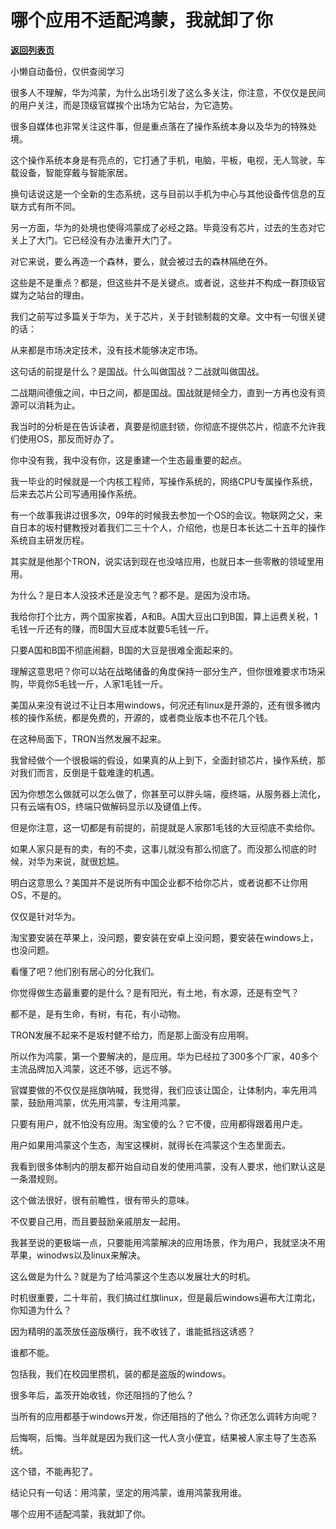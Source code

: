 # 哪个应用不适配鸿蒙，我就卸了你

[**返回列表页**](/gzh/记忆承载3)

小懒自动备份，仅供查阅学习

很多人不理解，华为鸿蒙，为什么出场引发了这么多关注，你注意，不仅仅是民间的用户关注，而是顶级官媒挨个出场为它站台，为它造势。  

  

很多自媒体也非常关注这件事，但是重点落在了操作系统本身以及华为的特殊处境。  

  

这个操作系统本身是有亮点的，它打通了手机，电脑，平板，电视，无人驾驶，车载设备，智能穿戴与智能家居。  

  

换句话说这是一个全新的生态系统，这与目前以手机为中心与其他设备传信息的互联方式有所不同。  

  

另一方面，华为的处境也使得鸿蒙成了必经之路。毕竟没有芯片，过去的生态对它关上了大门。它已经没有办法重开大门了。

  

对它来说，要么再造一个森林，要么，就会被过去的森林隔绝在外。

  

这些是不是重点？都是，但这些并不是关键点。或者说，这些并不构成一群顶级官媒为之站台的理由。

  

我们之前写过多篇关于华为，关于芯片，关于封锁制裁的文章。文中有一句很关键的话：

  

从来都是市场决定技术，没有技术能够决定市场。

  

这句话的前提是什么？是国战。什么叫做国战？二战就叫做国战。

  

二战期间德俄之间，中日之间，都是国战。国战就是倾全力，直到一方再也没有资源可以消耗为止。

  

我当时的分析是在告诉读者，真要是彻底封锁，你彻底不提供芯片，彻底不允许我们使用OS，那反而好办了。

  

你中没有我，我中没有你，这是重建一个生态最重要的起点。

  

我一毕业的时候就是一个内核工程师，写操作系统的，网络CPU专属操作系统，后来去芯片公司写通用操作系统。

  

有一个故事我讲过很多次，09年的时候我去参加一个OS的会议。物联网之父，来自日本的坂村健教授对着我们二三十个人，介绍他，也是日本长达二十五年的操作系统自主研发历程。

  

其实就是他那个TRON，说实话到现在也没啥应用，也就日本一些零散的领域里用用。

  

为什么？是日本人没技术还是没志气？都不是。是因为没市场。

  

我给你打个比方，两个国家挨着，A和B。A国大豆出口到B国，算上运费关税，1毛钱一斤还有的赚，而B国大豆成本就要5毛钱一斤。  

  

只要A国和B国不彻底闹翻，B国的大豆是很难全面起来的。  

  

理解这意思吧？你可以站在战略储备的角度保持一部分生产，但你很难要求市场采购，毕竟你5毛钱一斤，人家1毛钱一斤。

  

美国从来没有说过不让日本用windows，何况还有linux是开源的，还有很多微内核的操作系统，都是免费的，开源的，或者商业版本也不花几个钱。  

  

在这种局面下，TRON当然发展不起来。

  

我曾经做个一个很极端的假设，如果真的从上到下，全面封锁芯片，操作系统，那对我们而言，反倒是千载难逢的机遇。  

  

因为你想怎么做就可以怎么做了，你甚至可以胖头端，瘦终端，从服务器上流化，只有云端有OS，终端只做解码显示以及键值上传。  

  

但是你注意，这一切都是有前提的，前提就是人家那1毛钱的大豆彻底不卖给你。  

  

如果人家只是有的卖，有的不卖，这事儿就没有那么彻底了。而没那么彻底的时候，对华为来说，就很尬尴。

  

明白这意思么？美国并不是说所有中国企业都不给你芯片，或者说都不让你用OS，不是的。  

  

仅仅是针对华为。

  

淘宝要安装在苹果上，没问题，要安装在安卓上没问题，要安装在windows上，也没问题。

  

看懂了吧？他们别有居心的分化我们。  

  

你觉得做生态最重要的是什么？是有阳光，有土地，有水源，还是有空气？  

  

都不是，是有生命，有树，有花，有小动物。

  

TRON发展不起来不是坂村健不给力，而是那上面没有应用啊。

  

所以作为鸿蒙，第一个要解决的，是应用。华为已经拉了300多个厂家，40多个主流品牌加入鸿蒙，这还不够，远远不够。  

  

官媒要做的不仅仅是摇旗呐喊，我觉得，我们应该让国企，让体制内，率先用鸿蒙，鼓励用鸿蒙，优先用鸿蒙，专注用鸿蒙。  

  

只要有用户，就不怕没有应用。淘宝傻的么？它不傻，应用都得跟着用户走。  

  

用户如果用鸿蒙这个生态，淘宝这棵树，就得长在鸿蒙这个生态里面去。

  

我看到很多体制内的朋友都开始自动自发的使用鸿蒙，没有人要求，他们默认这是一条潜规则。  

  

这个做法很好，很有前瞻性，很有带头的意味。  

  

不仅要自己用，而且要鼓励亲戚朋友一起用。

  

我甚至说的更极端一点，只要能用鸿蒙解决的应用场景，作为用户，我就坚决不用苹果，winodws以及linux来解决。

  

这么做是为什么？就是为了给鸿蒙这个生态以发展壮大的时机。  

  

时机很重要，二十年前，我们搞过红旗linux，但是最后windows遍布大江南北，你知道为什么？  

  

因为精明的盖茨放任盗版横行，我不收钱了，谁能抵挡这诱惑？  

  

谁都不能。

  

包括我，我们在校园里攒机，装的都是盗版的windows。  

  

很多年后，盖茨开始收钱，你还阻挡的了他么？

  

当所有的应用都基于windows开发，你还阻挡的了他么？你还怎么调转方向呢？  

  

后悔啊，后悔。当年就是因为我们这一代人贪小便宜，结果被人家主导了生态系统。  

  

这个错，不能再犯了。

  

结论只有一句话：用鸿蒙，坚定的用鸿蒙，谁用鸿蒙我用谁。

  

哪个应用不适配鸿蒙，我就卸了你。

